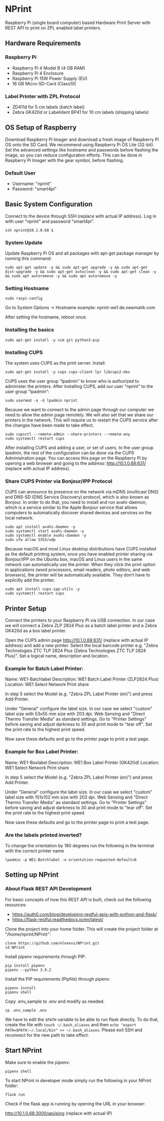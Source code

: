# NPrint

Raspberry Pi (single board computer) based Hardware Print Server with 
REST API to print on ZPL enabled label printers.

## Hardware Requirements

### Raspberry Pi
 - Raspberry Pi 4 Model B (4 GB RAM)
 - Raspberry Pi 4 Enclosure
 - Raspberry Pi 15W Power Supply (EU)
 - 16 GB Micro-SD-Card (Class10)

### Label Printer with ZPL Protocol
 - ZD411d for 5 cm labels (batch label)
 - Zebra GK420d or Labelident BP41 for 10 cm labels (shipping labels)

## OS Setup of Raspberry

Download Raspberry Pi Imager and download a fresh image of Raspberry Pi OS onto the SD Card.
We recommend using Raspberry Pi OS Lite (32-bit). Set the advanced settings like hostname
and passwords before flashing the image, so you can reduce configuration efforts. This can be
done in Raspberry Pi Imager with the gear symbol, before flashing.

### Default User 
 - Username: "nprint"
 - Password: "smart4pi"

## Basic System Configuration

Connect to the device through SSH (replace with actual IP address).
Log in with user "nprint" and password "smart4pi".

```
ssh nprint@10.1.0.68 $
```

### System Update

Update Raspberry Pi OS and all packages with apt-get package manager by running this command:

```
sudo apt-get update -y && sudo apt-get upgrade -y && sudo apt-get dist-upgrade -y && sudo apt-get autoclean -y && sudo apt-get clean -y && sudo apt autoremove -y && sudo apt autoremove -y
```

### Setting Hostname

```
sudo raspi-config
```

Go to System Options → Hostname
example: nprint-we1.de.newmatik.com

After setting the hostname, reboot once.

### Installing the basics

```
sudo apt-get install -y vim git python3-pip 
```

### Installing CUPS

The system uses CUPS as the print server. Install:

```
sudo apt-get install -y cups cups-client lpr libcups2-dev
```

CUPS uses the user group “lpadmin” to know who is authorized to administer the printers.
After installing CUPS, add our user "nprint" to the user group “lpadmin”:

```
sudo usermod -a -G lpadmin nprint
```

Because we want to connect to the admin page through our computer we need to allow the 
admin page remotely. We will also set that we share our printers in the network. This will
require us to restart the CUPS service after the changes have been made to take effect.

```
sudo cupsctl --remote-admin --share-printers --remote-any
sudo systemctl restart cups
```

After installing CUPS and adding a user, or set of users, to the user group lpadmin, 
the rest of the configuration can be done via the CUPS Administration page. 
You can access this page on the Raspberry Pi by opening a web browser and going to 
the address: http://10.1.0.68:631/ (replace with actual IP address).

### Share CUPS Printer via Bonjour/IPP Protocol

CUPS can announce its presence on the network via mDNS (multicast DNS) and DNS-SD 
(DNS Service Discovery) protocol, which is also known as Bonjour. In order to do that, 
you need to install and run avahi-daemon, which is a service similar to the Apple Bonjour 
service that allows computers to automatically discover shared devices and services on the local network.

```
sudo apt install avahi-daemon -y
sudo systemctl start avahi-daemon -y
sudo systemctl enable avahi-daemon -y
sudo ufw allow 5353/udp
```

Because macOS and most Linux desktop distributions have CUPS installed as the default printing system, 
once you have enabled printer sharing via Bonjour/IPP on the Ubuntu box, macOS and Linux users in the 
same network can automatically use the printer. When they click the print option in applications 
(word processors, email readers, photo editors, and web browsers), the printer will be automatically available. They don’t have to explicitly add the printer.

```
sudo apt install cups-ipp-utils -y
sudo systemctl restart cups
```

## Printer Setup

Connect the printers to your Raspberry Pi via USB connection. In our case we will connect
a Zebra ZLP 2824 Plus as a batch label printer and a Zebra GK420d as a box label printer.

Open the CUPS admin page http://10.1.0.68:631/ (replace with actual IP address) and add a new printer.
Select the local barcode printer e.g. "Zebra Technologies ZTC TLP 2824 Plus (Zebra Technologies ZTC 
TLP 2824 Plus)". Set a logical name, description and location.

### Example for Batch Label Printer:

Name: WE1-Batchlabel
Description: WE1 Batch Label Printer (ZLP2824 Plus)
Location: WE1
Select Network Print share

In step 5 select the Model (e.g. "Zebra ZPL Label Printer (en)") and press Add Printer.

Under "General" configure the label size. In our case we select "custom" label size with
53x55 mm size with 203 dpi. Web Sensing and "Direct Thermo Transfer Media" as standard settings.
Go to "Printer Settings" before saving and adjust darkness to 30 and print mode to "tear off".
Set the print rate to the highest print speed.

Now save these defaults and go to the printer page to print a test page.

### Example for Box Label Printer:

Name: WE1-Boxlabel
Description: WE1 Box Label Printer (GK420d)
Location: WE1
Select Network Print share

In step 5 select the Model (e.g. "Zebra ZPL Label Printer (en)") and press Add Printer.

Under "General" configure the label size. In our case we select "custom" label size with
101x152 mm size with 203 dpi. Web Sensing and "Direct Thermo Transfer Media" as standard settings.
Go to "Printer Settings" before saving and adjust darkness to 30 and print mode to "tear off".
Set the print rate to the highest print speed.

Now save these defaults and go to the printer page to print a test page.

### Are the labels printed inverted?

To change the orientation by 180 degrees run the following in the terminal with the correct printer name

```
lpadmin -p WE1-Batchlabel -o orientation-requested-default=6
```

## Setting up NPrint

### About Flask REST API Development

For basic concepts of how this REST API is built, check out the following resources:
- https://auth0.com/blog/developing-restful-apis-with-python-and-flask/
- https://flask-restful.readthedocs.io/en/latest/

Clone the project into your home folder. This will create the project folder at "/home/nprint/NPrint":

```
clone https://github.com/elexess/NPrint.git
cd NPrint
```

Install pipenv requirements through PIP:

```
pip install pipenv
pipenv --python 3.9.2
```

Install the PIP requirements (Pipfile) through pipenv:
```
pipenv install
pipenv shell
```

Copy .env_sample to .env and modify as needed:

```
cp .env_sample .env
```

We have to edit the ```$PATH``` variable to be able to run flask directly. 
To do that, create the file with ```touch ~/.bash_aliases``` and then ```echo "export PATH=$PATH:~/.local/bin" >> ~/.bash_aliases```. Please exit SSH and reconnect for the new path to take effect.

## Start NPrint

Make sure to enable the pipenv:

```
pipenv shell
```

To start NPrint in developer mode simply run the following in your NPrint folder:

```
flask run
```

Check if the flask app is running by opening the URL in your browser:

http://10.1.0.68:3000/api/ping (replace with actual IP)